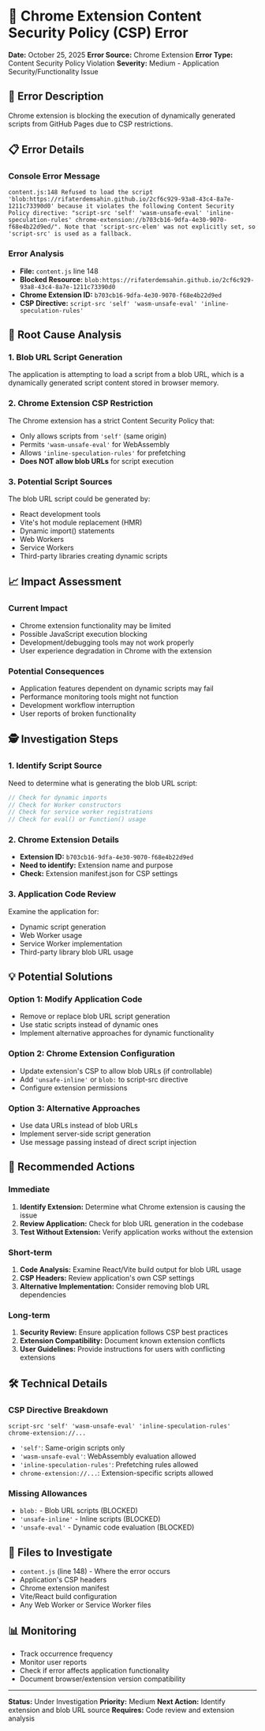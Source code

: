 # 🔴 Chrome Extension Content Security Policy (CSP) Error

**Date:** October 25, 2025
**Error Source:** Chrome Extension
**Error Type:** Content Security Policy Violation
**Severity:** Medium - Application Security/Functionality Issue

## 📜 Error Description

Chrome extension is blocking the execution of dynamically generated scripts from GitHub Pages due to CSP restrictions.

## 📋 Error Details

### Console Error Message

    content.js:148 Refused to load the script 'blob:https://rifaterdemsahin.github.io/2cf6c929-93a8-43c4-8a7e-1211c73390d0' because it violates the following Content Security Policy directive: "script-src 'self' 'wasm-unsafe-eval' 'inline-speculation-rules' chrome-extension://b703cb16-9dfa-4e30-9070-f68e4b22d9ed/". Note that 'script-src-elem' was not explicitly set, so 'script-src' is used as a fallback.

### Error Analysis

*   **File:** `content.js` line 148
*   **Blocked Resource:** `blob:https://rifaterdemsahin.github.io/2cf6c929-93a8-43c4-8a7e-1211c73390d0`
*   **Chrome Extension ID:** `b703cb16-9dfa-4e30-9070-f68e4b22d9ed`
*   **CSP Directive:** `script-src 'self' 'wasm-unsafe-eval' 'inline-speculation-rules'`

## 🤔 Root Cause Analysis

### 1. Blob URL Script Generation

The application is attempting to load a script from a blob URL, which is a dynamically generated script content stored in browser memory.

### 2. Chrome Extension CSP Restriction

The Chrome extension has a strict Content Security Policy that:

*   Only allows scripts from `'self'` (same origin)
*   Permits `'wasm-unsafe-eval'` for WebAssembly
*   Allows `'inline-speculation-rules'` for prefetching
*   **Does NOT allow blob URLs** for script execution

### 3. Potential Script Sources

The blob URL script could be generated by:

*   React development tools
*   Vite's hot module replacement (HMR)
*   Dynamic import() statements
*   Web Workers
*   Service Workers
*   Third-party libraries creating dynamic scripts

## 📈 Impact Assessment

### Current Impact

*   Chrome extension functionality may be limited
*   Possible JavaScript execution blocking
*   Development/debugging tools may not work properly
*   User experience degradation in Chrome with the extension

### Potential Consequences

*   Application features dependent on dynamic scripts may fail
*   Performance monitoring tools might not function
*   Development workflow interruption
*   User reports of broken functionality

## 🕵️ Investigation Steps

### 1. Identify Script Source

Need to determine what is generating the blob URL script:

```javascript
// Check for dynamic imports
// Check for Worker constructors
// Check for service worker registrations
// Check for eval() or Function() usage
```

### 2. Chrome Extension Details

*   **Extension ID:** `b703cb16-9dfa-4e30-9070-f68e4b22d9ed`
*   **Need to identify:** Extension name and purpose
*   **Check:** Extension manifest.json for CSP settings

### 3. Application Code Review

Examine the application for:

*   Dynamic script generation
*   Web Worker usage
*   Service Worker implementation
*   Third-party library blob URL usage

## 💡 Potential Solutions

### Option 1: Modify Application Code

*   Remove or replace blob URL script generation
*   Use static scripts instead of dynamic ones
*   Implement alternative approaches for dynamic functionality

### Option 2: Chrome Extension Configuration

*   Update extension's CSP to allow blob URLs (if controllable)
*   Add `'unsafe-inline'` or `blob:` to script-src directive
*   Configure extension permissions

### Option 3: Alternative Approaches

*   Use data URLs instead of blob URLs
*   Implement server-side script generation
*   Use message passing instead of direct script injection

## 🚀 Recommended Actions

### Immediate

1.  **Identify Extension:** Determine what Chrome extension is causing the issue
2.  **Review Application:** Check for blob URL generation in the codebase
3.  **Test Without Extension:** Verify application works without the extension

### Short-term

1.  **Code Analysis:** Examine React/Vite build output for blob URL usage
2.  **CSP Headers:** Review application's own CSP settings
3.  **Alternative Implementation:** Consider removing blob URL dependencies

### Long-term

1.  **Security Review:** Ensure application follows CSP best practices
2.  **Extension Compatibility:** Document known extension conflicts
3.  **User Guidelines:** Provide instructions for users with conflicting extensions

## 🛠️ Technical Details

### CSP Directive Breakdown

    script-src 'self' 'wasm-unsafe-eval' 'inline-speculation-rules' chrome-extension://...

*   `'self'`: Same-origin scripts only
*   `'wasm-unsafe-eval'`: WebAssembly evaluation allowed
*   `'inline-speculation-rules'`: Prefetching rules allowed
*   `chrome-extension://...`: Extension-specific scripts allowed

### Missing Allowances

*   `blob:` - Blob URL scripts (BLOCKED)
*   `'unsafe-inline'` - Inline scripts (BLOCKED)
*   `'unsafe-eval'` - Dynamic code evaluation (BLOCKED)

## 📂 Files to Investigate

*   `content.js` (line 148) - Where the error occurs
*   Application's CSP headers
*   Chrome extension manifest
*   Vite/React build configuration
*   Any Web Worker or Service Worker files

## 📊 Monitoring

*   Track occurrence frequency
*   Monitor user reports
*   Check if error affects application functionality
*   Document browser/extension version compatibility

---

**Status:** Under Investigation
**Priority:** Medium
**Next Action:** Identify extension and blob URL source
**Requires:** Code review and extension analysis
